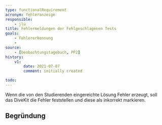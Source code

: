 ```yaml
---
type: functionalRequirement
acronym: fehleranzeige
responsible: 
    - jlü
title: Fehlermeldungen der Fehlgeschlagenen Tests
goals: 
    - Fehlererkennung
    -
source:
    - [beobachtungstagebuch, PP2]
history:
    v1:
        date: 2021-07-07
        comment: initially created

todo: 
---
```


Wenn die von den Studierenden eingereichte Lösung Fehler erzeugt, soll das DiveKit die Fehler feststellen und diese als inkorrekt markieren.


## Begründung
